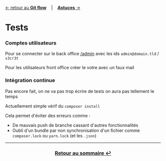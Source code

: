 [&larr; retour au **Git flow**](3GitFlow.md) &nbsp;&nbsp; | &nbsp;&nbsp; [**Astuces** &rarr;](5Tips)

# Tests

### Comptes utilisateurs

Pour se connecter sur le back office [/admin](ecoservice.coom/admin) avec les ids
`admin@domain.tld` / `s3cr3t`

Pour les utilisateurs front office créer le votre avec un faux mail


### Intégration continue 

Pas encore fait, on ne va pas trop écrire de tests on aura pas tellement le temps

Actuellement simple vérif du `composer install`

Cela permet d'éviter des erreurs comme :
- De mauvais push de branche cassant d'autres fonctionnalités
- Oubli d'un bundle par non synchronisation d'un fichier
 comme `composer.lock` ou `yarn.lock` (et les `.json`)

---
### <center>[Retour au sommaire &#8617;](0Sommaire.md)</center>